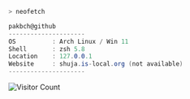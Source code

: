 ```zsh
> neofetch
```



```csharp
pakbch@github
---------------------
OS          : Arch Linux / Win 11
Shell       : zsh 5.8
Location    : 127.0.0.1
Website     : shuja.is-local.org (not available)
---------------------
```
![Visitor Count](https://profile-counter.glitch.me/pakbch/count.svg)
